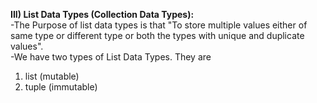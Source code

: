 **III) List Data Types (Collection Data Types):**<br>
-The Purpose of list data types is that "To store multiple values either of same type or different type or both the types with unique and duplicate values".<br>
-We have two types of List Data Types. They are<br>
1) list (mutable)<br>
2) tuple (immutable)
